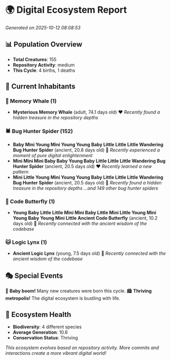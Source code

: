 # 🌍 Digital Ecosystem Report
*Generated on 2025-10-12 08:08:53*

## 📊 Population Overview
- **Total Creatures**: 155
- **Repository Activity**: medium
- **This Cycle**: 4 births, 1 deaths

## 👥 Current Inhabitants

### 🐋 Memory Whale (1)
- **Mysterious Memory Whale** (adult, 74.1 days old) ❤️
  *Recently found a hidden treasure in the repository depths*

### 🕷️ Bug Hunter Spider (152)
- **Baby Mini Young Mini Young Young Baby Little Little Little Wandering Bug Hunter Spider** (ancient, 20.8 days old) 💛
  *Recently experienced a moment of pure digital enlightenment*
- **Mini Mini Mini Baby Baby Young Baby Little Little Little Wandering Bug Hunter Spider** (ancient, 20.5 days old) ❤️
  *Recently learned a new pattern*
- **Mini Little Young Mini Young Young Baby Little Little Little Wandering Bug Hunter Spider** (ancient, 20.5 days old) 💛
  *Recently found a hidden treasure in the repository depths*
  *...and 149 other bug hunter spiders*

### 🦋 Code Butterfly (1)
- **Young Baby Little Little Mini Mini Baby Little Mini Little Young Mini Young Baby Young Mini Little Ancient Code Butterfly** (ancient, 10.2 days old) 💛
  *Recently connected with the ancient wisdom of the codebase*

### 🐱 Logic Lynx (1)
- **Ancient Logic Lynx** (young, 7.5 days old) 💚
  *Recently connected with the ancient wisdom of the codebase*

## 🎭 Special Events

🎉 **Baby boom!** Many new creatures were born this cycle.
🏙️ **Thriving metropolis!** The digital ecosystem is bustling with life.

## 🔬 Ecosystem Health
- **Biodiversity**: 4 different species
- **Average Generation**: 10.6
- **Conservation Status**: Thriving

*This ecosystem evolves based on repository activity. More commits and interactions create a more vibrant digital world!*